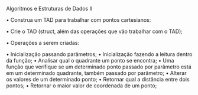 Algoritmos e Estruturas de Dados II

• Construa um TAD para trabalhar com pontos cartesianos:

• Crie o TAD (struct, além das operações que vão trabalhar com o TAD);

• Operações a serem criadas:

• Inicialização passando parâmetros;
• Inicialização fazendo a leitura dentro da função;
• Analisar qual o quadrante um ponto se encontra;
• Uma função que verifique se um determinado ponto passado por parâmetro está em
um determinado quadrante, também passado por parâmetro;
• Alterar os valores de um determinado ponto;
• Retornar qual a distância entre dois pontos;
• Retornar o maior valor de coordenada de um ponto;
